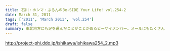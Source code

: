 ```yaml
---
title: 石川・ホンマ・ぶるんのBe-SIDE Your Life! vol.254-2
date: March 31, 2011
tags: ['2011', 'March 2011', 'vol.254']
draft: false
summary: 東北地方にも足を運んだことがことがあるビーサイメンバー。メールにもたくさんの東北リスナーからのメールをいただいております。NAMAE
---
```


http://project-phi.ddo.jp/ishikawa/ishikawa254_2.mp3
